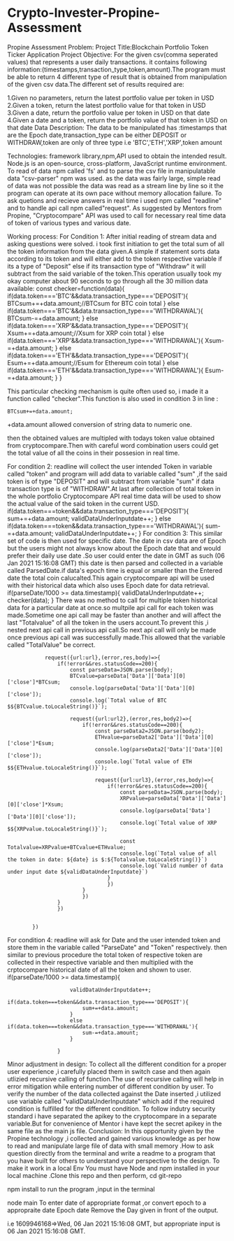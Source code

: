 # Crypto-Invester-Propine-Assessment
Propine Assessment Problem:
Project Title:Blockchain Portfolio Token Ticker Application
Project Objective:
For the given csv(comma seperated values) that represents a user daily transactions. it contains following information:(timestamps,transaction_type,token,amount).The program must be able to return 4 different type of result that is obtained from manipulation of the given csv data.The different set of results required are:

1.Given no parameters, return the latest portfolio value per token in USD
2.Given a token, return the latest portfolio value for that token in USD
3.Given a date, return the portfolio value per token in USD on that date
4.Given a date and a token, return the portfolio value of that token in USD on that date
Data Description:
The data to be manipulated has :timestamps that are the Epoch date,transaction_type can be either DEPOSIT or WITHDRAW,token are only of three type i.e 'BTC','ETH','XRP',token amount

Technologies:
framework library,npm,API used to obtain the intended result.
Node.js is an open-source, cross-platform, JavaScript runtime environment.
To read of data npm called 'fs' and to parse the csv file in manipulatable data "csv-parser" npm was used. as the data was fairly large, simple read of data was not possible the data was read as a stream line by line so it the program can operate at its own pace without memory allocation failure.
To ask quetions and recieve answers in real time i used npm called "readline" and to handle api call npm called"request".
As suggested by Mentors from Propine, "Cryptocompare" API was used to call for necessary real time data of token of various types and various date.

Working process:
For Condition 1:
After initial reading of stream data and asking questions were solved. i took first initiation to get the total sum of all the token information from the data given.A simple if statement sorts data according to its token and will either add to the token respective variable if its a type of "Deposit" else if its transaction type of "Withdraw" it will subtract from the said variable of the token.This operation usually took my okay computer about 90 seconds to go through all the 30 million data available:
    const checker=function(data){
        if(data.token==='BTC'&&data.transaction_type==='DEPOSIT'){
            BTCsum+=+data.amount;//BTCsum for BTC coin total
        }
        else if(data.token==='BTC'&&data.transaction_type==='WITHDRAWAL'){
            BTCsum-=+data.amount;
        }
        else if(data.token==='XRP'&&data.transaction_type==='DEPOSIT'){
            Xsum+=+data.amount;//Xsum for XRP coin total
        }
        else if(data.token==='XRP'&&data.transaction_type==='WITHDRAWAL'){
            Xsum-=+data.amount;
        }
        else if(data.token==='ETH'&&data.transaction_type==='DEPOSIT'){
            Esum+=+data.amount;//Esum for Ethereum coin total
        }
        else if(data.token==='ETH'&&data.transaction_type==='WITHDRAWAL'){
            Esum-=+data.amount;
        }
    }

This particular checking mechanism is quite often used so, i made it a function called "checker".This function is also used in condition 3
in line :

    BTCsum+=+data.amount;
+data.amount allowed conversion of string data to numeric one.

then the obtained values are multipled with todays token value obtained from cryptocompare.Then with careful word combination users could get the total value of all the coins in their possesion in real time.

For condition 2:
readline will collect the user intended Token in variable called "token" and program will add data to variable called "sum" ,if the said token is of type "DEPOSIT" and will subtract from variable "sum" if data transaction type is of "WITHDRAW".At last after collection of total token in the whole portfolio Cryptocompare API real time data will be used to show the actual value of the said token in the current USD.
                if(data.token===token&&data.transaction_type==='DEPOSIT'){
                    sum+=+data.amount;
                    validDataUnderInputdate++;
                }
                else if(data.token===token&&data.transaction_type==='WITHDRAWAL'){
                    sum-=+data.amount;
                    validDataUnderInputdate++;
                }
For condition 3:
This similar set of code is then used for specific date. The date in csv data are of Epoch but the users might not always know about the Epoch date that and would prefer their daily use date .So user could enter the date in GMT as such (06 Jan 2021 15:16:08 GMT) this date is then parsed and collected in a variable called ParsedDate.if data's epoch time is equal or smaller than the Entered date the total coin calucalted.This again cryptocompare api will be used with their historical data which also uses Epoch date for data retrieval.
                if(parseDate/1000 >= data.timestamp){
                    validDataUnderInputdate++;
                   checker(data);
                }
There was no method to call for multiple token historical data for a particular date at once.so multpile api call for each token was made.Sometime one api call may be faster than another and will affect the last "Totalvalue" of all the token in the users account.To prevent this ,i nested next api call in previous api call.So next api call will only be made once previous api call was successfully made.This allowed that the variable called "TotalValue" be correct.

                request({url:url},(error,res,body)=>{
                    if(!error&&res.statusCode==200){
                        const parseData=JSON.parse(body);
                        BTCvalue=parseData['Data']['Data'][0]['close']*BTCsum;
                        console.log(parseData['Data']['Data'][0]['close']);
                        console.log(`Total value of BTC $${BTCvalue.toLocaleString()}`);
                       
                        request({url:url2},(error,res,body2)=>{
                            if(!error&&res.statusCode==200){
                                const parseData2=JSON.parse(body2);
                                ETHvalue=parseData2['Data']['Data'][0]['close']*Esum;
                                console.log(parseData2['Data']['Data'][0]['close']);
                                console.log(`Total value of ETH $${ETHvalue.toLocaleString()}`);    

                                request({url:url3},(error,res,body)=>{
                                    if(!error&&res.statusCode==200){
                                        const parseData=JSON.parse(body);
                                        XRPvalue=parseData['Data']['Data'][0]['close']*Xsum;
                                        console.log(parseData['Data']['Data'][0]['close']);
                                        console.log(`Total value of XRP $${XRPvalue.toLocaleString()}`);  
                                        
                                        const Totalvalue=XRPvalue+BTCvalue+ETHvalue;
                                        console.log(`Total value of all the token in date: ${date} is $:${Totalvalue.toLocaleString()}`)
                                        console.log(`Valid number of data under input date ${validDataUnderInputdate}`)
                                    }
                                    })   
                            }
                            })
                    }
                    })
                
                     
            })
For condition 4:
readline will ask for Date and the user intended token and store them in the variable called "ParseDate" and "Token" respectively. then similar to previous procedure the total token of respective token are collected in their respective variable and then multiplied with the crptocompare historical date of all the token and shown to user.
                if(parseDate/1000 >= data.timestamp){
                        
                        validDataUnderInputdate++;
                        if(data.token===token&&data.transaction_type==='DEPOSIT'){
                            sum+=+data.amount;
                        }
                        else if(data.token===token&&data.transaction_type==='WITHDRAWAL'){
                            sum-=+data.amount;
                        }
                        
                    }
Minor adjustment in design:
To collect all the different condition for a proper user experience ,i carefully placed them in switch case and then again utlizied recursive calling of function.The use of recursive calling will help in error mitigation while entering number of different condition by user.
To verify the number of the data collected against the Date inserted ,i utilized use variable called "validDataUnderInputdate" which add if the required condition is fulfilled for the different condition.
To follow indutry security standard i have separated the apikey to the cryptocompare in a separate variable.But for convenience of Mentor i have kept the secret apikey in the same file as the main js file.
Conclusion:
In this opportunity given by the Propine technology ,i collected and gained various knowledge as per how to read and manipulate large file of data with small memory .How to ask question directly from the terminal and write a readme to a program that you have built for others to understand your perspective to the design.
To make it work in a local Env
You must have Node and npm installed in your local machine .Clone this repo and then perform,
cd git-repo


npm install
to run the program ,input in the terminal

node main
To enter date of appropriate format ,or convert epoch to a appropraite date Epoch date Remove the Day given in front of the output.

i.e 1609946168=>Wed, 06 Jan 2021 15:16:08 GMT, but appropriate input is 06 Jan 2021 15:16:08 GMT.
